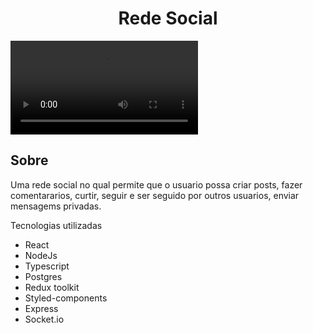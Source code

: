 <h1 align="center">Rede Social</h1>
<video src="https://user-images.githubusercontent.com/102832370/205415779-900f7326-50b6-4c66-ac22-d75e00f59d56.mp4"></video>

 ## <h2>Sobre</h2>
 Uma rede social no qual permite que o usuario possa criar posts, fazer comentararios, curtir, seguir e ser seguido por outros usuarios, enviar mensagems privadas.
  
Tecnologias utilizadas
  - React
  - NodeJs
  - Typescript
  - Postgres
  - Redux toolkit
  - Styled-components
  - Express
  - Socket.io
